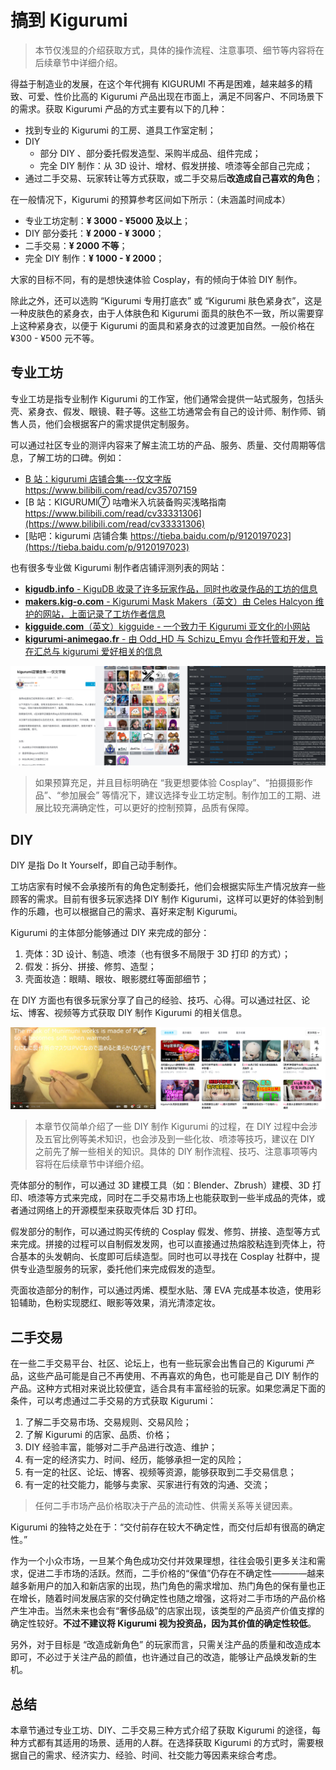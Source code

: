 # 搞到 Kigurumi

> 本节仅浅显的介绍获取方式，具体的操作流程、注意事项、细节等内容将在后续章节中详细介绍。

得益于制造业的发展，在这个年代拥有 KIGURUMI 不再是困难，越来越多的精致、可爱、性价比高的 Kigurumi 产品出现在市面上，满足不同客户、不同场景下的需求。获取 Kigurumi 产品的方式主要有以下的几种：

- 找到专业的 Kigurumi 的工房、道具工作室定制；
- DIY
  - 部分 DIY 、部分委托假发造型、采购半成品、组件完成；
  - 完全 DIY 制作：从 3D 设计、增材、假发拼接、喷漆等全部自己完成；
- 通过二手交易、玩家转让等方式获取，或二手交易后**改造成自己喜欢的角色**；

在一般情况下，Kigurumi 的预算参考区间如下所示：（未涵盖时间成本）

- 专业工坊定制：**¥ 3000 - ¥5000 及以上**；
- DIY 部分委托：**¥ 2000 - ¥ 3000**；
- 二手交易：**¥ 2000 不等**；
- 完全 DIY 制作：**¥ 1000 - ¥ 2000**；

大家的目标不同，有的是想快速体验 Cosplay，有的倾向于体验 DIY 制作。

除此之外，还可以选购 “Kigurumi 专用打底衣” 或 “Kigurumi 肤色紧身衣”，这是一种皮肤色的紧身衣，由于人体肤色和 Kigurumi 面具的肤色不一致，所以需要穿上这种紧身衣，以便于 Kigurumi 的面具和紧身衣的过渡更加自然。一般价格在 ¥300 - ¥500 元不等。

## 专业工坊

专业工坊是指专业制作 Kigurumi 的工作室，他们通常会提供一站式服务，包括头壳、紧身衣、假发、眼镜、鞋子等。这些工坊通常会有自己的设计师、制作师、销售人员，他们会根据客户的需求提供定制服务。

可以通过社区专业的测评内容来了解主流工坊的产品、服务、质量、交付周期等信息，了解工坊的口碑。例如：

- [B 站：kigurumi 店铺合集---仅文字版 https://www.bilibili.com/read/cv35707159 ](https://www.bilibili.com/read/cv35707159)
- [B 站：KIGURUMI⑦ 咕噜米入坑装备购买浅略指南 https://www.bilibili.com/read/cv33331306](https://www.bilibili.com/read/cv33331306)
- [贴吧：kigurumi 店铺合集 https://tieba.baidu.com/p/9120197023](https://tieba.baidu.com/p/9120197023)

也有很多专业做 Kigurumi 制作者店铺评测列表的网站：

- [**kigudb.info** - KiguDB 收录了许多玩家作品，同时也收录作品的工坊的信息](https://kigudb.info/zh)
- [**makers.kig-o.com** - Kigurumi Mask Makers（英文）由 Celes Halcyon 维护的网站，上面记录了工坊作者信息](https://makers.kig-o.com/)
- [**kigguide.com**（英文）kigguide - 一个致力于 Kigurumi 亚文化的小网站](https://kigguide.com/)
- [**kigurumi-animegao.fr** - 由 Odd_HD 与 Schizu_Emyu 合作托管和开发，旨在汇总与 kigurumi 爱好相关的信息](https://kigurumi-animegao.fr/)

![社区内容截图](./img/screenshot_01.jpg)

> 如果预算充足，并且目标明确在 “我更想要体验 Cosplay”、“拍摄摄影作品”、“参加展会” 等情况下，建议选择专业工坊定制。制作加工的工期、进展比较充满确定性，可以更好的控制预算，品质有保障。

## DIY

DIY 是指 Do It Yourself，即自己动手制作。

工坊店家有时候不会承接所有的角色定制委托，他们会根据实际生产情况放弃一些顾客的需求。目前有很多玩家选择 DIY 制作 Kigurumi，这样可以更好的体验到制作的乐趣，也可以根据自己的需求、喜好来定制 Kigurumi。

Kigurumi 的主体部分能够通过 DIY 来完成的部分：

1. 壳体：3D 设计、制造、喷漆（也有很多不局限于 3D 打印 的方式）；
2. 假发：拆分、拼接、修剪、造型；
3. 壳面妆造：眼睛、眼妆、眼影腮红等面部细节；

在 DIY 方面也有很多玩家分享了自己的经验、技巧、心得。可以通过社区、论坛、博客、视频等方式获取 DIY 制作 Kigurumi 的相关信息。

![社区内容截图](./img/screenshot_02.jpg)

> 本章节仅简单介绍了一些 DIY 制作 Kigurumi 的过程，在 DIY 过程中会涉及五官比例等美术知识，也会涉及到一些化妆、喷漆等技巧，建议在 DIY 之前先了解一些相关的知识。具体的 DIY 制作流程、技巧、注意事项等内容将在后续章节中详细介绍。

壳体部分的制作，可以通过 3D 建模工具（如：Blender、Zbrush）建模、3D 打印、喷漆等方式来完成，同时在二手交易市场上也能获取到一些半成品的壳体，或者通过网络上的开源模型来获取壳体后 3D 打印。

假发部分的制作，可以通过购买传统的 Cosplay 假发、修剪、拼接、造型等方式来完成。拼接的过程可以自制假发发网，也可以直接通过热熔胶粘连到壳体上，符合基本的头发朝向、长度即可后续造型。同时也可以寻找在 Cosplay 社群中，提供专业造型服务的玩家，委托他们来完成假发的造型。

壳面妆造部分的制作，可以通过丙烯、模型水贴、薄 EVA 完成基本妆造，使用彩铅辅助，色粉实现腮红、眼影等效果，消光清漆定妆。

## 二手交易

在一些二手交易平台、社区、论坛上，也有一些玩家会出售自己的 Kigurumi 产品，这些产品可能是自己不再使用、不再喜欢的角色，也可能是自己 DIY 制作的产品。这种方式相对来说比较便宜，适合具有丰富经验的玩家。如果您满足下面的条件，可以考虑通过二手交易的方式获取 Kigurumi：

1. 了解二手交易市场、交易规则、交易风险；
2. 了解 Kigurumi 的店家、品质、价格；
3. DIY 经验丰富，能够对二手产品进行改造、维护；
4. 有一定的经济实力、时间、经历，能够承担一定的风险；
5. 有一定的社区、论坛、博客、视频等资源，能够获取到二手交易信息；
6. 有一定的社交能力，能够与卖家、买家进行有效的沟通、交流；

> 任何二手市场产品价格取决于产品的流动性、供需关系等关键因素。

Kigurumi 的独特之处在于：“交付前存在较大不确定性，而交付后却有很高的确定性。”

作为一个小众市场，一旦某个角色成功交付并效果理想，往往会吸引更多关注和需求，促进二手市场的活跃。然而，二手价格的“保值”仍存在不确定性————越来越多新用户的加入和新店家的出现，热门角色的需求增加、热门角色的保有量也正在增长，随着时间发展店家的交付确定性也随之增强，这将对二手市场的产品价格产生冲击。当然未来也会有“奢侈品级”的店家出现，该类型的产品资产价值支撑的确定性较好。**不过不建议将 Kigurumi 视为投资品，因为其价值的确定性较低**。

另外，对于目标是 “改造成新角色” 的玩家而言，只需关注产品的质量和改造成本即可，不必过于关注产品的颜值，也许通过自己的改造，能够让产品焕发新的生机。

## 总结

本章节通过专业工坊、DIY、二手交易三种方式介绍了获取 Kigurumi 的途径，每种方式都有其适用的场景、适用的人群。在选择获取 Kigurumi 的方式时，需要根据自己的需求、经济实力、经验、时间、社交能力等因素来综合考虑。

